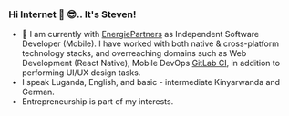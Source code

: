 ### Hi Internet 👋 :sunglasses:.. It's Steven! 
- 🔭 I am currently with [EnergiePartners](https://www.energiepartners.com/) as Independent Software Developer (Mobile). I have worked with both native & cross-platform technology stacks, and overreaching domains such as Web Development (React Native), Mobile DevOps [GitLab CI](https://docs.gitlab.com/ee/ci/), in addition to performing UI/UX design tasks.
- I speak Luganda, English, and basic - intermediate Kinyarwanda and German.
- Entrepreneurship is part of my interests.

<!--
**skijooma/skijooma** is a ✨ _special_ ✨ repository because its `README.md` (this file) appears on your GitHub profile.

Here are some ideas to get you started:

- 🔭 I currently work with [WiredIn Ltd.](https://www.wiredin.rw/). I work on a couple of projects for the company's offshore clients, in addition to in-house work.
- 🌱 I’m currently learning ...
- 👯 I’m looking to collaborate on ...
- 🤔 I’m looking for help with ...
- 💬 Ask me about ...
- 📫 How to reach me: ...
- 😄 Pronouns: ...
- ⚡ Fun fact: ...
-->
